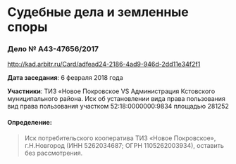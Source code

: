 # Судебные дела и земленные споры

### Дело № А43-47656/2017

http://kad.arbitr.ru/Card/adfead24-2186-4ad9-946d-2dd11e34f2f1

**Дата заседания**: 6 февраля 2018 года

**Участники**: ТИЗ «Новое Покровское VS Администрация Кстовского муниципального района.
Иск об установлении вида права пользования вид права пользования участком 52:18:0000000:9834 площадью 281252

#### Определение: 
> Иск потребительского кооператива ТИЗ «Новое Покровское», г.Н.Новгород (ИНН 5262034687; ОГРН 1105262003934), оставить без рассмотрения.


